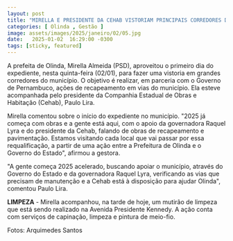 ```yaml
---
layout: post
title: "MIRELLA E PRESIDENTE DA CEHAB VISTORIAM PRINCIPAIS CORREDORES DE OLINDA"
categories: [ Olinda , Gestão ]
image: assets/images/2025/janeiro/02/05.jpg
date:   2025-01-02  16:29:00 -0300
tags: [sticky, featured]
---
```

A prefeita de Olinda, Mirella Almeida (PSD), aproveitou o primeiro dia do expediente, nesta quinta-feira (02/01), para fazer uma vistoria em grandes corredores do município. O objetivo é realizar, em parceria com o Governo de Pernambuco, ações de recapeamento em vias do município. Ela esteve acompanhada pelo presidente da Companhia Estadual de Obras e Habitação (Cehab), Paulo Lira.

Mirella comentou sobre o início do expediente no município. "2025 já começa com obras e a gente está aqui, com o apoio da governadora Raquel Lyra e do presidente da Cehab, falando de obras de recapeamento e pavimentação. Estamos visitando cada local que vai passar por essa requalificação, a partir de uma ação entre a Prefeitura de Olinda e o Governo do Estado", afirmou a gestora.

"A gente começa 2025 acelerado, buscando apoiar o município, através do Governo do Estado e da governadora Raquel Lyra, verificando as vias que precisam de manutenção e a Cehab está à disposição para ajudar Olinda", comentou Paulo Lira. 

**LIMPEZA** - Mirella acompanhou, na tarde de hoje, um mutirão de limpeza que está sendo realizado na Avenida Presidente Kennedy. A ação conta com serviços de capinação, limpeza e pintura de meio-fio.

Fotos: Arquimedes Santos
